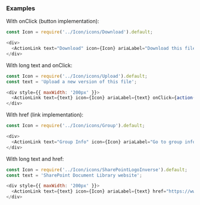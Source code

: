 ### Examples


With onClick (button implementation):

```js { "props": { "data-description": "with onClick", "data-action-states": "[{\"action\":\"none\"},{\"action\":\"hover\",\"selector\":\".y-clickable\"}]" } }
const Icon = require('../Icon/icons/Download').default;

<div>
  <ActionLink text="Download" icon={Icon} ariaLabel="Download this file" onClick={action('ActionLink clicked')} />
</div>
```

With long text and onClick:

```js { "props": { "data-description": "with onClick and long text" } }
const Icon = require('../Icon/icons/Upload').default;
const text = 'Upload a new version of this file';

<div style={{ maxWidth: '200px' }}>
  <ActionLink text={text} icon={Icon} ariaLabel={text} onClick={action('ActionLink clicked')} />
</div>
```

With href (link implementation):

```js { "props": { "data-description": "with href" } }
const Icon = require('../Icon/icons/Group').default;

<div>
  <ActionLink text="Group Info" icon={Icon} ariaLabel="Go to group info page" href="https://www.yammer.com" newWindow={true} />
</div>
```

With long text and href:

```js { "props": { "data-description": "with href and long text" } }
const Icon = require('../Icon/icons/SharePointLogoInverse').default;
const text = 'SharePoint Document Library website';

<div style={{ maxWidth: '200px' }}>
  <ActionLink text={text} icon={Icon} ariaLabel={text} href="https://www.yammer.com" newWindow={true} />
</div>
```

